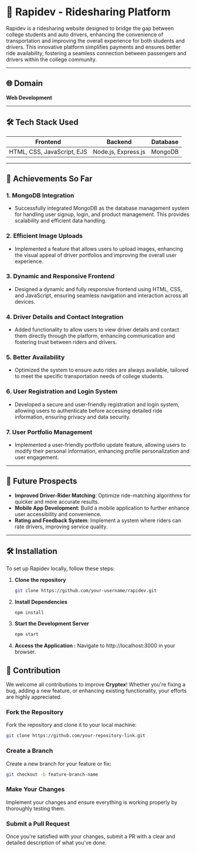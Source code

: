 # 🚗 **Rapidev** - Ridesharing Platform

Rapidev is a ridesharing website designed to bridge the gap between college students and auto drivers, enhancing the convenience of transportation and improving the overall experience for both students and drivers. This innovative platform simplifies payments and ensures better ride availability, fostering a seamless connection between passengers and drivers within the college community.

---

## 🌐 **Domain**
**Web Development**

---

## 🛠️ **Tech Stack Used**

| **Frontend**                | **Backend**              | **Database**        |
|-----------------------------|--------------------------|---------------------|
| HTML, CSS, JavaScript, EJS   | Node.js, Express.js      | MongoDB             |

---

## 🌟 **Achievements So Far**

### 1. **MongoDB Integration**
- Successfully integrated MongoDB as the database management system for handling user signup, login, and product management. This provides scalability and efficient data handling.

### 2. **Efficient Image Uploads**
- Implemented a feature that allows users to upload images, enhancing the visual appeal of driver portfolios and improving the overall user experience.

### 3. **Dynamic and Responsive Frontend**
- Designed a dynamic and fully responsive frontend using HTML, CSS, and JavaScript, ensuring seamless navigation and interaction across all devices.

### 4. **Driver Details and Contact Integration**
- Added functionality to allow users to view driver details and contact them directly through the platform, enhancing communication and fostering trust between riders and drivers.

### 5. **Better Availability**
- Optimized the system to ensure auto rides are always available, tailored to meet the specific transportation needs of college students.

### 6. **User Registration and Login System**
- Developed a secure and user-friendly registration and login system, allowing users to authenticate before accessing detailed ride information, ensuring privacy and data security.

### 7. **User Portfolio Management**
- Implemented a user-friendly portfolio update feature, allowing users to modify their personal information, enhancing profile personalization and user engagement.

---

## 🚀 **Future Prospects**
- **Improved Driver-Rider Matching**: Optimize ride-matching algorithms for quicker and more accurate results.
- **Mobile App Development**: Build a mobile application to further enhance user accessibility and convenience.
- **Rating and Feedback System**: Implement a system where riders can rate drivers, improving service quality.

---

## 🛠 **Installation**

To set up Rapidev locally, follow these steps:

1. **Clone the repository**  
   ```bash
   git clone https://github.com/your-username/rapidev.git
2. **Install Dependencies**  
   ```bash
   npm install
   ```
3. **Start the Development Server**  
   ```bash
   npm start
   ```
4. **Access the Application :**
   Navigate to http://localhost:3000 in your browser.

## 🤝 **Contribution**

We welcome all contributions to improve **Cryptex**! Whether you're fixing a bug, adding a new feature, or enhancing existing functionality, your efforts are highly appreciated.

### **Fork the Repository**
Fork the repository and clone it to your local machine:
```bash
git clone https://github.com/your-repository-link.git
```
### **Create a Branch**
Create a new branch for your feature or fix:
```bash
git checkout -b feature-branch-name
```
### **Make Your Changes**
Implement your changes and ensure everything is working properly by thoroughly testing them.
### **Submit a Pull Request**
Once you're satisfied with your changes, submit a PR with a clear and detailed description of what you've done.
